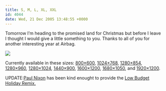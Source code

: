 ```yaml
---
title: S, M, L, XL, XXL
id: 4044
date: Wed, 21 Dec 2005 13:48:55 +0000
---
```


Tomorrow I’m heading to the promised land for Christmas but before I leave I thought I would give a little something to you. Thanks to all of you for another interesting year at Airbag.  

![](http://www.airbagindustries.com/bucket/desktop_v2/desktop_v2.gif)  

Currently available in these sizes: [800×600](http://www.airbagindustries.com/bucket/desktop_v2/airbag_v2_800x600.gif), [1024×768](http://www.airbagindustries.com/bucket/desktop_v2/airbag_v2_1024x768.gif), [1280×854](http://www.airbagindustries.com/bucket/desktop_v2/airbag_v2_1280x854.gif), [1280×960](http://www.airbagindustries.com/bucket/desktop_v2/airbag_v2_1280x960.gif), [1280×1024](http://www.airbagindustries.com/bucket/desktop_v2/airbag_v2_1280x1024.gif), [1440×900](http://www.airbagindustries.com/bucket/desktop_v2/airbag_v2_1440x900.gif), [1600×1200](http://www.airbagindustries.com/bucket/desktop_v2/airbag_v2_1600x1200.gif), [1680×1050](http://www.airbagindustries.com/bucket/desktop_v2/airbag_v2_1680x1050.gif), and [1920×1200](http://www.airbagindustries.com/bucket/desktop_v2/airbag_v2_1920x1200.gif).  

<span class="caps">UPDATE:</span>[Paul Nixon](http://www.nixlog.com/) has been kind enought to provide the [Low Budget Holiday Remix.](http://www.airbagindustries.com/bucket/desktop_v2/airbag_lowbudget_holiday_remix.jpg)





